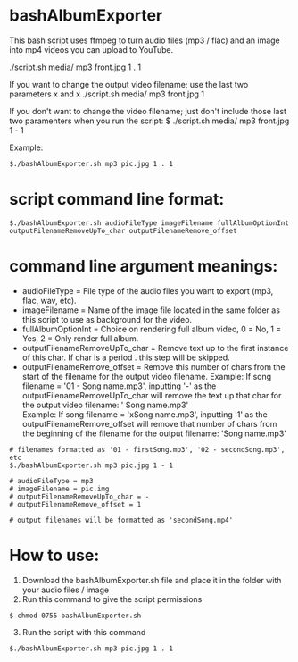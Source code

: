 # bashAlbumExporter
This bash script uses ffmpeg to turn audio files (mp3 / flac) and an image into mp4 videos you can upload to YouTube. 

 ./script.sh media/ mp3 front.jpg 1 . 1   


If you want to change the output video filename; use the last two parameters x and x
./script.sh media/ mp3 front.jpg 1 

If you don't want to change the video filename; just don't include those last two paramenters when you run the script: 
$ ./script.sh media/ mp3 front.jpg 1 - 1


Example:
```
$./bashAlbumExporter.sh mp3 pic.jpg 1 . 1
```
# script command line format:
```
$./bashAlbumExporter.sh audioFileType imageFilename fullAlbumOptionInt outputFilenameRemoveUpTo_char outputFilenameRemove_offset
```
# command line argument meanings:
- audioFileType = File type of the audio files you want to export (mp3, flac, wav, etc).
- imageFilename = Name of the image file located in the same folder as this script to use as background for the video.
- fullAlbumOptionInt = Choice on rendering full album video, 0 = No, 1 = Yes, 2 = Only render full album.
- outputFilenameRemoveUpTo_char = Remove text up to the first instance of this char. If char is a period . this step will be skipped.
- outputFilenameRemove_offset = Remove this number of chars from the start of the filename for the output video filename.
Example: If song filename = '01 - Song name.mp3', inputting '-' as the outputFilenameRemoveUpTo_char will remove the text up that char for the output video filename: ' Song name.mp3'  
Example: If song filename = 'xSong name.mp3', inputting '1' as the outputFilenameRemove_offset will remove that number of chars from the beginning of the filename for the output filename: 'Song name.mp3'
```
# filenames formatted as '01 - firstSong.mp3', '02 - secondSong.mp3', etc
$./bashAlbumExporter.sh mp3 pic.jpg 1 - 1

# audioFileType = mp3
# imageFilename = pic.img
# outputFilenameRemoveUpTo_char = -
# outputFilenameRemove_offset = 1

# output filenames will be formatted as 'secondSong.mp4'

```

# How to use:
1. Download the bashAlbumExporter.sh file and place it in the folder with your audio files / image
2. Run this command to give the script permissions
```
$ chmod 0755 bashAlbumExporter.sh
```
3. Run the script with this command
```
$./bashAlbumExporter.sh mp3 pic.jpg 1 . 1
```
